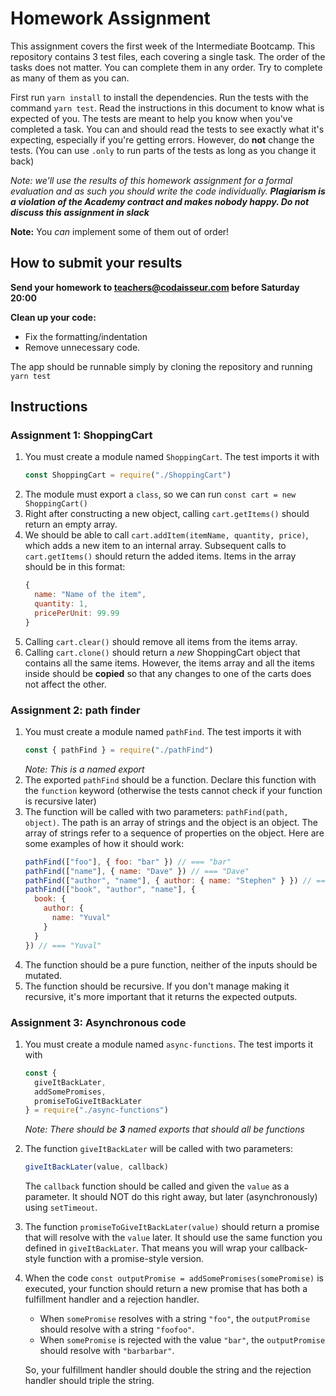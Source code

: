 # Homework Assignment

This assignment covers the first week of the Intermediate Bootcamp. This repository contains 3 test files, each covering a single task. The order of the tasks does not matter. You can complete them in any order. Try to complete as many of them as you can.

First run `yarn install` to install the dependencies.
Run the tests with the command `yarn test`. Read the instructions in this document to know what is expected of you. The tests are meant to help you know when you've completed a task. You can and should read the tests to see exactly what it's expecting, especially if you're getting errors. However, do **not** change the tests. (You can use `.only` to run parts of the tests as long as you change it back)

_Note: we'll use the results of this homework assignment for a formal evaluation and as such you should write the code individually. **Plagiarism is a violation of the Academy contract and makes nobody happy. Do not discuss this assignment in slack**_

**Note:** You _can_ implement some of them out of order!

## How to submit your results

**Send your homework to teachers@codaisseur.com before Saturday 20:00**

**Clean up your code:**

- Fix the formatting/indentation
- Remove unnecessary code.

The app should be runnable simply by cloning the repository and running `yarn test`

## Instructions

### Assignment 1: ShoppingCart

1.  You must create a module named `ShoppingCart`. The test imports it with
    ```js
    const ShoppingCart = require("./ShoppingCart")
    ```
1.  The module must export a `class`, so we can run `const cart = new ShoppingCart()`
1.  Right after constructing a new object, calling `cart.getItems()` should return an empty array.
1.  We should be able to call `cart.addItem(itemName, quantity, price)`, which adds a new item to an internal array. Subsequent calls to `cart.getItems()` should return the added items. Items in the array should be in this format:
    ```js
    {
      name: "Name of the item",
      quantity: 1,
      pricePerUnit: 99.99
    }
    ```
1.  Calling `cart.clear()` should remove all items from the items array.
1.  Calling `cart.clone()` should return a _new_ ShoppingCart object that contains all the same items. However, the items array and all the items inside should be **copied** so that any changes to one of the carts does not affect the other.

### Assignment 2: path finder

1.  You must create a module named `pathFind`. The test imports it with
    ```js
    const { pathFind } = require("./pathFind")
    ```
    _Note: This is a named export_
1.  The exported `pathFind` should be a function. Declare this function with the `function` keyword (otherwise the tests cannot check if your function is recursive later)
1.  The function will be called with two parameters: `pathFind(path, object)`. The path is an array of strings and the object is an object. The array of strings refer to a sequence of properties on the object. Here are some examples of how it should work:
    ```js
    pathFind(["foo"], { foo: "bar" }) // === "bar"
    pathFind(["name"], { name: "Dave" }) // === "Dave"
    pathFind(["author", "name"], { author: { name: "Stephen" } }) // === "Stephen"
    pathFind(["book", "author", "name"], {
      book: {
        author: {
          name: "Yuval"
        }
      }
    }) // === "Yuval"
    ```
1.  The function should be a pure function, neither of the inputs should be mutated.
1.  The function should be recursive. If you don't manage making it recursive, it's more important that it returns the expected outputs.

### Assignment 3: Asynchronous code

1. You must create a module named `async-functions`. The test imports it with
    ```js
    const {
      giveItBackLater,
      addSomePromises,
      promiseToGiveItBackLater
    } = require("./async-functions")
    ```
    _Note: There should be **3** named exports that should all be functions_
1. The function `giveItBackLater` will be called with two parameters:
   ```js
   giveItBackLater(value, callback)
   ```
   The `callback` function should be called and given the `value` as a parameter. It should NOT do this right away, but later (asynchronously) using `setTimeout`.
1. The function `promiseToGiveItBackLater(value)` should return a promise that will resolve with the `value` later. It should use the same function you defined in `giveItBackLater`. That means you will wrap your callback-style function with a promise-style version.
1. When the code `const outputPromise = addSomePromises(somePromise)` is executed, your function should return a new promise that has both a fulfillment handler and a rejection handler.

     - When `somePromise` resolves with a string `"foo"`, the `outputPromise` should resolve with a string `"foofoo"`.
     - When `somePromise` is rejected with the value `"bar"`, the `outputPromise`  should resolve with `"barbarbar"`.

   So, your fulfillment handler should double the string and the rejection handler should triple the string.
